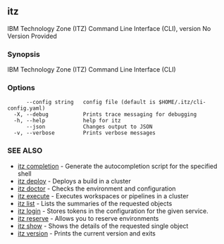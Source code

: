 ## itz

IBM Technology Zone (ITZ) Command Line Interface (CLI), version No Version Provided

### Synopsis

IBM Technology Zone (ITZ) Command Line Interface (CLI)

### Options

```
      --config string   config file (default is $HOME/.itz/cli-config.yaml)
  -X, --debug           Prints trace messaging for debugging
  -h, --help            help for itz
      --json            Changes output to JSON
  -v, --verbose         Prints verbose messages
```

### SEE ALSO

* [itz completion](itz_completion.md)	 - Generate the autocompletion script for the specified shell
* [itz deploy](itz_deploy.md)	 - Deploys a build in a cluster
* [itz doctor](itz_doctor.md)	 - Checks the environment and configuration
* [itz execute](itz_execute.md)	 - Executes workspaces or pipelines in a cluster
* [itz list](itz_list.md)	 - Lists the summaries of the requested objects
* [itz login](itz_login.md)	 - Stores tokens in the configuration for the given service.
* [itz reserve](itz_reserve.md)	 - Allows you to reserve environments
* [itz show](itz_show.md)	 - Shows the details of the requested single object
* [itz version](itz_version.md)	 - Prints the current version and exits

